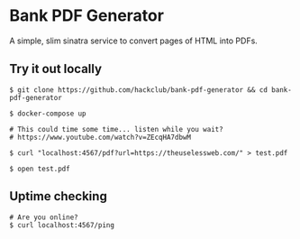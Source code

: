 # Bank PDF Generator

A simple, slim sinatra service to convert pages of HTML into PDFs.

## Try it out locally

```
$ git clone https://github.com/hackclub/bank-pdf-generator && cd bank-pdf-generator

$ docker-compose up

# This could time some time... listen while you wait?
# https://www.youtube.com/watch?v=ZEcqHA7dbwM

$ curl "localhost:4567/pdf?url=https://theuselessweb.com/" > test.pdf

$ open test.pdf
```

## Uptime checking

```
# Are you online?
$ curl localhost:4567/ping
```